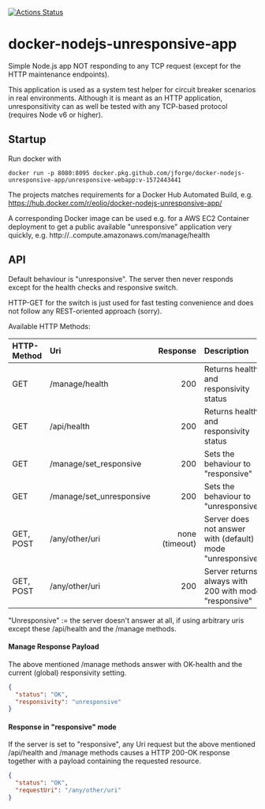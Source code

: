 [![Actions Status](https://github.com/jforge/docker-nodejs-unresponsive-app/workflows/Docker%20Image%20CI/badge.svg)](https://github.com/jforge/docker-nodejs-unresponsive-app/actions?query=workflow%3A"Docker+Image+CI")

# docker-nodejs-unresponsive-app

Simple Node.js app NOT responding to any TCP request (except for the HTTP maintenance endpoints).

This application is used as a system test helper for circuit breaker scenarios in real environments.
Although it is meant as an HTTP application, unresponsitivity can as well be tested with any TCP-based protocol (requires Node v6 or higher).

## Startup

Run docker with
```
docker run -p 8080:8095 docker.pkg.github.com/jforge/docker-nodejs-unresponsive-app/unresponsive-webapp:v-1572443441
```

The projects matches requirements for a Docker Hub Automated Build, e.g. https://hub.docker.com/r/eolio/docker-nodejs-unresponsive-app/

A corresponding Docker image can be used e.g. for a AWS EC2 Container deployment to get a public available "unresponsive" application very quickly, e.g. http://<your-ec2-instance-id>.<aws-region>.compute.amazonaws.com/manage/health


## API

Default behaviour is "unresponsive". The server then never responds except for the health checks and responsive switch.

HTTP-GET for the switch is just used for fast testing convenience and does not follow any REST-oriented approach (sorry).

Available HTTP Methods:

|HTTP-Method |Uri |Response| Description
|:---|:---|---:|:---|
|GET|/manage/health|200|Returns health and responsivity status
|GET|/api/health|200|Returns health and responsivity status
|GET|/manage/set_responsive|200|Sets the behaviour to "responsive"
|GET|/manage/set_unresponsive|200|Sets the behaviour to "unresponsive"
|GET, POST|/any/other/uri|none (timeout)|Server does not answer with (default) mode "unresponsive"
|GET, POST|/any/other/uri|200|Server returns always with 200 with mode "responsive"

"Unresponsive" := the server doesn't answer at all, if using
arbitrary uris except these /api/health and the /manage methods.


#### Manage Response Payload

The above mentioned /manage methods answer with OK-health and the current (global) responsivity setting.

```json
{ 
  "status": "OK",
  "responsivity": "unresponsive"
}
```


#### Response in "responsive" mode

If the server is set to "responsive", any Uri request but the above mentioned /api/health and /manage methods causes a HTTP 200-OK response together with a payload containing the requested resource.

```json
{
  "status": "OK",
  "requestUri": "/any/other/uri"
}
```
